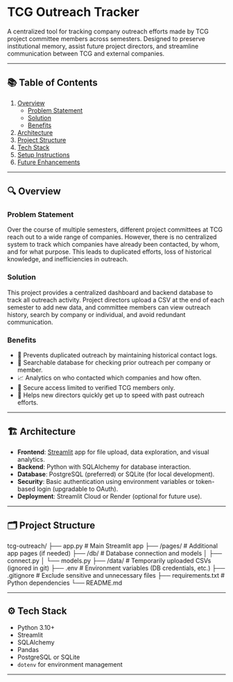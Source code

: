 # TCG Outreach Tracker

A centralized tool for tracking company outreach efforts made by TCG project committee members across semesters. Designed to preserve institutional memory, assist future project directors, and streamline communication between TCG and external companies.

---

## 📚 Table of Contents

1. [Overview](#overview)
   - [Problem Statement](#problem-statement)
   - [Solution](#solution)
   - [Benefits](#benefits)
2. [Architecture](#architecture)
3. [Project Structure](#project-structure)
4. [Tech Stack](#tech-stack)
5. [Setup Instructions](#setup-instructions)
6. [Future Enhancements](#future-enhancements)

---

## 🔍 Overview

### Problem Statement

Over the course of multiple semesters, different project committees at TCG reach out to a wide range of companies. However, there is no centralized system to track which companies have already been contacted, by whom, and for what purpose. This leads to duplicated efforts, loss of historical knowledge, and inefficiencies in outreach.

### Solution

This project provides a centralized dashboard and backend database to track all outreach activity. Project directors upload a CSV at the end of each semester to add new data, and committee members can view outreach history, search by company or individual, and avoid redundant communication.

### Benefits

- 🔁 Prevents duplicated outreach by maintaining historical contact logs.
- 🔎 Searchable database for checking prior outreach per company or member.
- 📈 Analytics on who contacted which companies and how often.
- 🔐 Secure access limited to verified TCG members only.
- 🧠 Helps new directors quickly get up to speed with past outreach efforts.

---

## 🏗️ Architecture

- **Frontend**: [Streamlit](https://streamlit.io/) app for file upload, data exploration, and visual analytics.
- **Backend**: Python with SQLAlchemy for database interaction.
- **Database**: PostgreSQL (preferred) or SQLite (for local development).
- **Security**: Basic authentication using environment variables or token-based login (upgradable to OAuth).
- **Deployment**: Streamlit Cloud or Render (optional for future use).

---

## 🗂 Project Structure

tcg-outreach/ ├── app.py # Main Streamlit app ├── /pages/ # Additional app pages (if needed) ├── /db/ # Database connection and models │ ├── connect.py │ └── models.py ├── /data/ # Temporarily uploaded CSVs (ignored in git) ├── .env # Environment variables (DB credentials, etc.) ├── .gitignore # Exclude sensitive and unnecessary files ├── requirements.txt # Python dependencies └── README.md

---

## ⚙️ Tech Stack

- Python 3.10+
- Streamlit
- SQLAlchemy
- Pandas
- PostgreSQL or SQLite
- `dotenv` for environment management

---